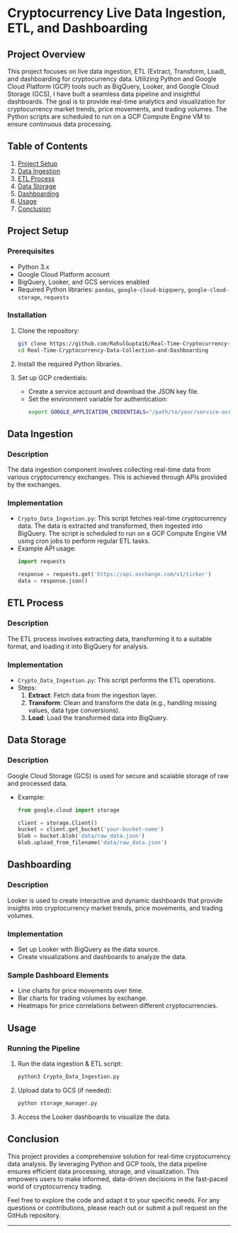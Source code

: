 # Cryptocurrency Live Data Ingestion, ETL, and Dashboarding

## Project Overview
This project focuses on live data ingestion, ETL (Extract, Transform, Load), and dashboarding for cryptocurrency data. Utilizing Python and Google Cloud Platform (GCP) tools such as BigQuery, Looker, and Google Cloud Storage (GCS), I have built a seamless data pipeline and insightful dashboards. The goal is to provide real-time analytics and visualization for cryptocurrency market trends, price movements, and trading volumes. The Python scripts are scheduled to run on a GCP Compute Engine VM to ensure continuous data processing.

## Table of Contents
1. [Project Setup](#project-setup)
2. [Data Ingestion](#data-ingestion)
3. [ETL Process](#etl-process)
4. [Data Storage](#data-storage)
5. [Dashboarding](#dashboarding)
6. [Usage](#usage)
7. [Conclusion](#conclusion)

## Project Setup
### Prerequisites
- Python 3.x
- Google Cloud Platform account
- BigQuery, Looker, and GCS services enabled
- Required Python libraries: `pandas`, `google-cloud-bigquery`, `google-cloud-storage`, `requests`

### Installation
1. Clone the repository:
    ```bash
    git clone https://github.com/RahulGupta16/Real-Time-Cryptocurrency-Data-Collection-and-Dashboarding.git
    cd Real-Time-Cryptocurrency-Data-Collection-and-Dashboarding
    ```

2. Install the required Python libraries.

3. Set up GCP credentials:
    - Create a service account and download the JSON key file.
    - Set the environment variable for authentication:
      ```bash
      export GOOGLE_APPLICATION_CREDENTIALS="/path/to/your/service-account-file.json"
      ```

## Data Ingestion
### Description
The data ingestion component involves collecting real-time data from various cryptocurrency exchanges. This is achieved through APIs provided by the exchanges.

### Implementation
- `Crypto_Data_Ingestion.py`: This script fetches real-time cryptocurrency data. The data is extracted and transformed, then ingested into BigQuery. The script is scheduled to run on a GCP Compute Engine VM using cron jobs to perform regular ETL tasks.
- Example API usage:
    ```python
    import requests

    response = requests.get('https://api.exchange.com/v1/ticker')
    data = response.json()
    ```

## ETL Process
### Description
The ETL process involves extracting data, transforming it to a suitable format, and loading it into BigQuery for analysis.

### Implementation
- `Crypto_Data_Ingestion.py`: This script performs the ETL operations.
- Steps:
  1. **Extract**: Fetch data from the ingestion layer.
  2. **Transform**: Clean and transform the data (e.g., handling missing values, data type conversions).
  3. **Load**: Load the transformed data into BigQuery.

## Data Storage
### Description
Google Cloud Storage (GCS) is used for secure and scalable storage of raw and processed data.

- Example:
    ```python
    from google.cloud import storage

    client = storage.Client()
    bucket = client.get_bucket('your-bucket-name')
    blob = bucket.blob('data/raw_data.json')
    blob.upload_from_filename('data/raw_data.json')
    ```

## Dashboarding
### Description
Looker is used to create interactive and dynamic dashboards that provide insights into cryptocurrency market trends, price movements, and trading volumes.

### Implementation
- Set up Looker with BigQuery as the data source.
- Create visualizations and dashboards to analyze the data.

### Sample Dashboard Elements
- Line charts for price movements over time.
- Bar charts for trading volumes by exchange.
- Heatmaps for price correlations between different cryptocurrencies.

## Usage
### Running the Pipeline
1. Run the data ingestion & ETL script:
    ```bash
    python3 Crypto_Data_Ingestion.py
    ```

2. Upload data to GCS (if needed):
    ```bash
    python storage_manager.py
    ```

3. Access the Looker dashboards to visualize the data.

## Conclusion
This project provides a comprehensive solution for real-time cryptocurrency data analysis. By leveraging Python and GCP tools, the data pipeline ensures efficient data processing, storage, and visualization. This empowers users to make informed, data-driven decisions in the fast-paced world of cryptocurrency trading.

Feel free to explore the code and adapt it to your specific needs. For any questions or contributions, please reach out or submit a pull request on the GitHub repository.

---
